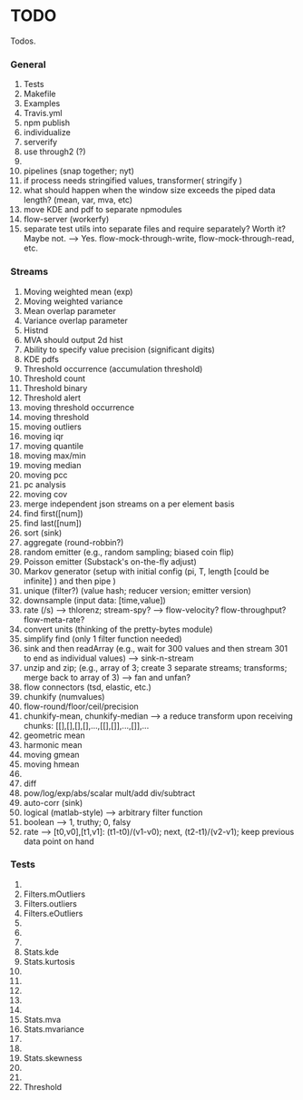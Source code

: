 TODO
====

Todos.

### General

1. 	Tests
2. 	Makefile
3. 	Examples
4. 	Travis.yml
5. 	npm publish
6. 	individualize
7. 	serverify
8. 	use through2 (?)
9. 	
10. pipelines (snap together; nyt)
11. if process needs stringified values, transformer( stringify )
12. what should happen when the window size exceeds the piped data length? (mean, var, mva, etc) 
13. move KDE and pdf to separate npmodules
14. flow-server (workerfy)
15. separate test utils into separate files and require separately? Worth it? Maybe not. --> Yes. flow-mock-through-write, flow-mock-through-read, etc.


### Streams

1. 	Moving weighted mean (exp)
2. 	Moving weighted variance
3. 	Mean overlap parameter
4. 	Variance overlap parameter
5. 	Histnd
6. 	MVA should output 2d hist
7. 	Ability to specify value precision (significant digits)
8. 	KDE pdfs
9. 	Threshold occurrence (accumulation threshold)
10. Threshold count
11. Threshold binary
12. Threshold alert
13. moving threshold occurrence
14. moving threshold
15. moving outliers
16. moving iqr
17. moving quantile
18. moving max/min
19. moving median
20. moving pcc
21. pc analysis
22. moving cov
23. merge independent json streams on a per element basis
24. find first([num])
25. find last([num])
26. sort (sink)
27. aggregate (round-robbin?)
28. random emitter (e.g., random sampling; biased coin flip)
29. Poisson emitter (Substack's on-the-fly adjust)
30. Markov generator (setup with initial config (pi, T, length [could be infinite] ) and then pipe )
31. unique (filter?) (value hash; reducer version; emitter version)
32. downsample (input data: [time,value])
33. rate (/s) --> thlorenz; stream-spy? --> flow-velocity? flow-throughput? flow-meta-rate?
34. convert units (thinking of the pretty-bytes module)
35. simplify find (only 1 filter function needed)
36. sink and then readArray (e.g., wait for 300 values and then stream 301 to end as individual values) --> sink-n-stream
37. unzip and zip; (e.g., array of 3; create 3 separate streams; transforms; merge back to array of 3) --> fan and unfan?
38. flow connectors (tsd, elastic, etc.)
39. chunkify (numvalues)
40. flow-round/floor/ceil/precision
41. chunkify-mean, chunkify-median --> a reduce transform upon receiving chunks: [[],[],[],[],...,[[],[]],...,[]],...
42. geometric mean
43. harmonic mean
44. moving gmean
45. moving hmean
46. 
47. diff
48. pow/log/exp/abs/scalar mult/add div/subtract
49. auto-corr (sink)
50. logical (matlab-style) --> arbitrary filter function
51. boolean --> 1, truthy; 0, falsy
52. rate --> [t0,v0],[t1,v1]: (t1-t0)/(v1-v0); next, (t2-t1)/(v2-v1); keep previous data point on hand



### Tests

1. 	
2. 	Filters.mOutliers
3. 	Filters.outliers
4. 	Filters.eOutliers
5. 	
6. 	
7. 	
8. 	Stats.kde
9. 	Stats.kurtosis
10. 
11. 
12. 
13. 
14. 
15. Stats.mva
16. Stats.mvariance
17. 
18. 
19. Stats.skewness
20. 
21. 
22. Threshold